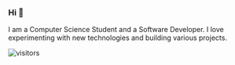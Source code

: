 ### Hi 👋

I am a Computer Science Student and a Software Developer. I love experimenting with new technologies and building various projects. 

 ![visitors](https://visitor-badge.glitch.me/badge?page_id=teofanaenachioiu.University-Courses)
<!--
**teofanaenachioiu/teofanaenachioiu** is a ✨ _special_ ✨ repository because its `README.md` (this file) appears on your GitHub profile.

Here are some ideas to get you started:

- 🔭 I’m currently working on ...
- 🌱 I’m currently learning ...
- 👯 I’m looking to collaborate on ...
- 🤔 I’m looking for help with ...
- 💬 Ask me about ...
- 📫 How to reach me: ...
- 😄 Pronouns: ...
- ⚡ Fun fact: ...
-->
